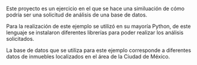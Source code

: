 Este proyecto es un ejercicio en el que se hace una similuación de cómo podría ser una solicitud de análisis de una base de datos.

Para la realización de este ejemplo se utilizó en su mayoría Python, de este lenguaje se instalaron diferentes librerías para poder realizar los análisis solicitados.

La base de datos que se utiliza para este ejemplo corresponde a diferentes datos de inmuebles localizados en el área de la Ciudad de México.
